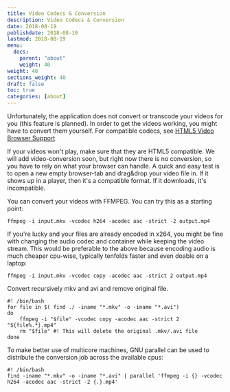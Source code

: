 ```yaml
---
title: Video Codecs & Conversion
description: Video Codecs & Conversion
date: 2018-08-19
publishdate: 2018-08-19
lastmod: 2018-08-19
menu:
  docs:
    parent: "about"
    weight: 40
weight: 40
sections_weight: 40
draft: false
toc: true
categories: [about]
---
```


Unfortunately, the application does not convert or transcode your videos for you (this feature is planned).
In order to get the videos working, you might have to convert them yourself. 
For compatible codecs, see [HTML5 Video Browser Support](https://en.wikipedia.org/wiki/HTML5_video#Browser_support)

If your videos won't play, make sure that they are HTML5 compatible. 
We will add video-conversion soon, but right now there is no conversion, so you have to rely on what your browser can handle.
A quick and easy test is to open a new empty browser-tab and drag&drop your video file in. 
If it shows up in a player, then it's a compatible format. If it downloads, it's incompatible.

You can convert your videos with FFMPEG. You can try this as a starting point: 

```
ffmpeg -i input.mkv -vcodec h264 -acodec aac -strict -2 output.mp4
```

If you're lucky and your files are already encoded in x264, you might be fine with changing the audio codec and container while keeping the video stream. This would be preferable to the above because encoding audio is much cheaper cpu-wise, typically tenfolds faster and even doable on a laptop:

```
ffmpeg -i input.mkv -vcodec copy -acodec aac -strict 2 output.mp4
```

Convert recursively mkv and avi and remove original file.

```
#! /bin/bash
for file in $( find ./ -iname "*.mkv" -o -iname "*.avi")
do
    ffmpeg -i "$file" -vcodec copy -acodec aac -strict 2 "${file%.*}.mp4"
    rm "$file" #! This will delete the original .mkv/.avi file
done
```


To make better use of multicore machines, GNU parallel can be used to distribute the conversion job across the available cpus:
```
#! /bin/bash
find -iname "*.mkv" -o -iname "*.avi" | parallel 'ffmpeg -i {} -vcodec h264 -acodec aac -strict -2 {.}.mp4'
```
